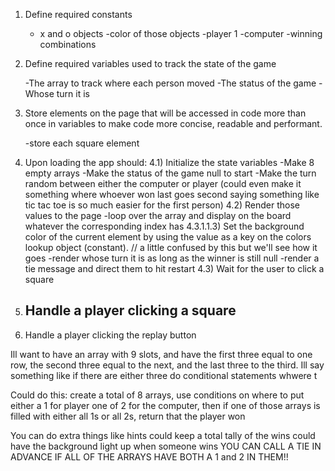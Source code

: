 1) Define required constants

    - x and o objects
    -color of those objects
    -player 1 
    -computer
    -winning combinations

2) Define required variables used to track the state of the game

    -The array to track where each person moved
    -The status of the game
    -Whose turn it is

3) Store elements on the page that will be accessed in code more than once in variables to make code more concise, readable and performant.

    -store each square element 

4) Upon loading the app should:
	4.1) Initialize the state variables
        -Make 8 empty arrays
        -Make the status of the game null to start
        -Make the turn random between either the computer or player (could even make it something where whoever won last goes second saying something like tic tac toe is so much easier for the first person)
	4.2) Render those values to the page
        -loop over the array and display on the board whatever the corresponding index has 
        				4.3.1.1.3) Set the background color of the current element by using the value as a key on the colors lookup object (constant).  // a little confused by this but we'll see how it goes
        -render whose turn it is as long as the winner is still null
        -render a tie message and direct them to hit restart 
	4.3) Wait for the user to click a square


5) Handle a player clicking a square
    -

6) Handle a player clicking the replay button




Ill want to have an array with 9 slots, and have the first three equal to one row, the second three equal to the next, and the last three to the third. Ill say something like if there are either three  do conditional statements whwere t


Could do this: create a total of 8 arrays, use conditions on where to put either a 1 for player one of 2 for the computer, then if one of those arrays is filled with either all 1s or all 2s, return that the player won

You can do extra things like hints
could keep a total tally of the wins 
could have the background light up when someone wins 
YOU CAN CALL A TIE IN ADVANCE IF ALL OF THE ARRAYS HAVE BOTH A 1 and 2 IN THEM!! 